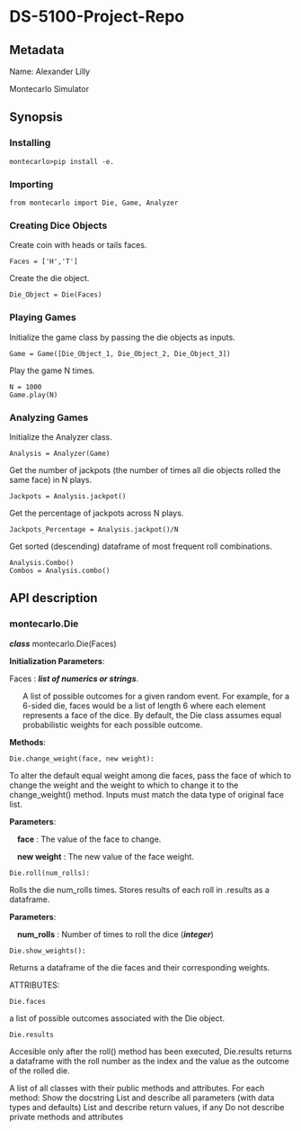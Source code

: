 # DS-5100-Project-Repo
## Metadata
Name: Alexander Lilly

Montecarlo Simulator

## Synopsis

### Installing
    montecarlo>pip install -e.

### Importing
    from montecarlo import Die, Game, Analyzer

### Creating Dice Objects
Create coin with heads or tails faces.
    
    Faces = ['H','T']

Create the die object.
    
    Die_Object = Die(Faces)

### Playing Games
Initialize the game class by passing the die objects as inputs. 

    Game = Game([Die_Object_1, Die_Object_2, Die_Object_3])

Play the game N times. 
    
    N = 1000
    Game.play(N)

### Analyzing Games
Initialize the Analyzer class. 

    Analysis = Analyzer(Game)

Get the number of jackpots (the number of times all die objects rolled the same face) in N plays.
    
    Jackpots = Analysis.jackpot()

Get the percentage of jackpots across N plays.

    Jackpots_Percentage = Analysis.jackpot()/N

Get sorted (descending) dataframe of most frequent roll combinations.
    
    Analysis.Combo()
    Combos = Analysis.combo()
    
## API description
### montecarlo.Die
***class*** montecarlo.Die(Faces)

__Initialization Parameters__:

Faces : ***list of numerics or strings***.

<ul>A list of possible outcomes for a given random event. For example, for a 6-sided die, faces would be a list of length 6 where each element represents a face of the dice. By default, the Die class assumes equal probabilistic weights for each possible outcome.</ul>

__Methods__:

    Die.change_weight(face, new weight): 
To alter the default equal weight among die faces, pass the face of which to change the weight and the weight to which to change it to the change_weight() method. Inputs must match the data type of original face list. 

__Parameters__: 

&ensp;&ensp;**face** : The value of the face to change.

&ensp;&ensp;**new weight** : The new value of the face weight. 
    
    Die.roll(num_rolls):
Rolls the die num_rolls times. Stores results of each roll in .results as a dataframe. 

__Parameters__: 

&ensp;&ensp;**num_rolls** : Number of times to roll the dice (***integer***)

    Die.show_weights(): 
Returns a dataframe of the die faces and their corresponding weights. 

ATTRIBUTES:

    Die.faces 
a list of possible outcomes associated with the Die object. 
    
    Die.results
Accesible only after the roll() method has been executed, Die.results returns a dataframe with the roll number as the index and the value as the outcome of the rolled die. 

A list of all classes with their public methods and attributes.
For each method:
Show the docstring
List and describe all parameters (with data types and defaults)
List and describe return values, if any
Do not describe private methods and attributes